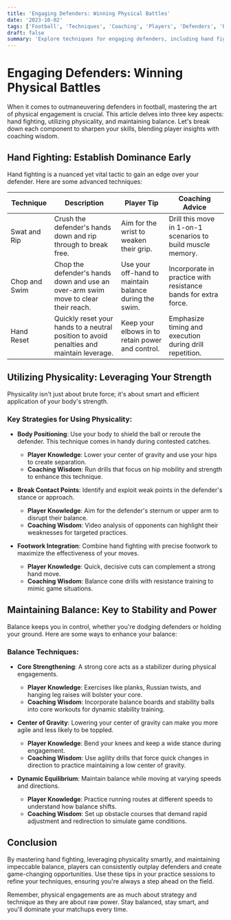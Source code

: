 ```yaml
---
title: 'Engaging Defenders: Winning Physical Battles'
date: '2023-10-02'
tags: ['Football', 'Techniques', 'Coaching', 'Players', 'Defenders', 'Physicality', 'Balance', 'Hand Fighting', 'Strategy']
draft: false
summary: 'Explore techniques for engaging defenders, including hand fighting, using physicality, and maintaining balance to outmaneuver opponents on the field.'
---
```


# Engaging Defenders: Winning Physical Battles

When it comes to outmaneuvering defenders in football, mastering the art of physical engagement is crucial. This article delves into three key aspects: hand fighting, utilizing physicality, and maintaining balance. Let's break down each component to sharpen your skills, blending player insights with coaching wisdom.

## Hand Fighting: Establish Dominance Early

Hand fighting is a nuanced yet vital tactic to gain an edge over your defender. Here are some advanced techniques:

| Technique     | Description                                                                                       | Player Tip                                                     | Coaching Advice                                               |
|---------------|---------------------------------------------------------------------------------------------------|----------------------------------------------------------------|---------------------------------------------------------------|
| Swat and Rip  | Crush the defender's hands down and rip through to break free.                                    | Aim for the wrist to weaken their grip.                        | Drill this move in 1-on-1 scenarios to build muscle memory.   |
| Chop and Swim | Chop the defender's hands down and use an over-arm swim move to clear their reach.                | Use your off-hand to maintain balance during the swim.         | Incorporate in practice with resistance bands for extra force.|
| Hand Reset    | Quickly reset your hands to a neutral position to avoid penalties and maintain leverage.          | Keep your elbows in to retain power and control.               | Emphasize timing and execution during drill repetition.       |

## Utilizing Physicality: Leveraging Your Strength

Physicality isn't just about brute force; it's about smart and efficient application of your body's strength.

### Key Strategies for Using Physicality:

- **Body Positioning**: Use your body to shield the ball or reroute the defender. This technique comes in handy during contested catches.
    - **Player Knowledge**: Lower your center of gravity and use your hips to create separation.
    - **Coaching Wisdom**: Run drills that focus on hip mobility and strength to enhance this technique.

- **Break Contact Points**: Identify and exploit weak points in the defender's stance or approach.
    - **Player Knowledge**: Aim for the defender's sternum or upper arm to disrupt their balance.
    - **Coaching Wisdom**: Video analysis of opponents can highlight their weaknesses for targeted practices.

- **Footwork Integration**: Combine hand fighting with precise footwork to maximize the effectiveness of your moves.
    - **Player Knowledge**: Quick, decisive cuts can complement a strong hand move.
    - **Coaching Wisdom**: Balance cone drills with resistance training to mimic game situations.

## Maintaining Balance: Key to Stability and Power

Balance keeps you in control, whether you're dodging defenders or holding your ground. Here are some ways to enhance your balance:

### Balance Techniques:

- **Core Strengthening**: A strong core acts as a stabilizer during physical engagements.
    - **Player Knowledge**: Exercises like planks, Russian twists, and hanging leg raises will bolster your core.
    - **Coaching Wisdom**: Incorporate balance boards and stability balls into core workouts for dynamic stability training.

- **Center of Gravity**: Lowering your center of gravity can make you more agile and less likely to be toppled.
    - **Player Knowledge**: Bend your knees and keep a wide stance during engagement.
    - **Coaching Wisdom**: Use agility drills that force quick changes in direction to practice maintaining a low center of gravity.

- **Dynamic Equilibrium**: Maintain balance while moving at varying speeds and directions.
    - **Player Knowledge**: Practice running routes at different speeds to understand how balance shifts.
    - **Coaching Wisdom**: Set up obstacle courses that demand rapid adjustment and redirection to simulate game conditions.

## Conclusion

By mastering hand fighting, leveraging physicality smartly, and maintaining impeccable balance, players can consistently outplay defenders and create game-changing opportunities. Use these tips in your practice sessions to refine your techniques, ensuring you're always a step ahead on the field.

Remember, physical engagements are as much about strategy and technique as they are about raw power. Stay balanced, stay smart, and you'll dominate your matchups every time.
```
